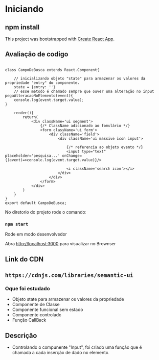 # Iniciando 
## npm install

This project was bootstrapped with [Create React App](https://github.com/facebook/create-react-app).

## Avaliação de codigo
```

class CampoDeBusca extends React.Component{

    // inicializando objeto "state" para armazenar os valores da propriedade "entry" do componente.
    state = {entry: ''}
    // esse metodo é chamado sempre que ouver uma alteração no input 
pegaAlteracaoNoElemento(event){
    console.log(event.target.value);
}

    render(){
        return(
            <div className='ui segment'>
                {/* ClassName adicionado ao fomulário */}
                <form className='ui form'>
                    <div className='field'>
                        <div className='ui massive icon input'>

                            {/* referencia ao objeto evento */}
                            <input type="text" placeholder='pesquisa...' onChange={(event)=>console.log(event.target.value)}/>
                            
                            <i className='search icon'></i>
                        </div>
                    </div>
                </form>
            </div>
        )
    }
}
export default CampoDeBusca;
```

No diretorio do projeto rode o comando:

### `npm start`

Rode em modo desenvolvedor

Abra [http://localhost:3000](http://localhost:3000) para visualizar no Brownser

## Link do CDN
## `https://cdnjs.com/libraries/semantic-ui`

### Oque foi estudado
 - Objeto state para armazenar os valores da propriedade
 - Componente de Classe
 - Componente funcional sem estado
 - Componente controlado
 - Função CallBack
## Descrição

- Controlando o compunente "Input",  foi criado uma função que é chamada a cada inserção de dado no elemento.



